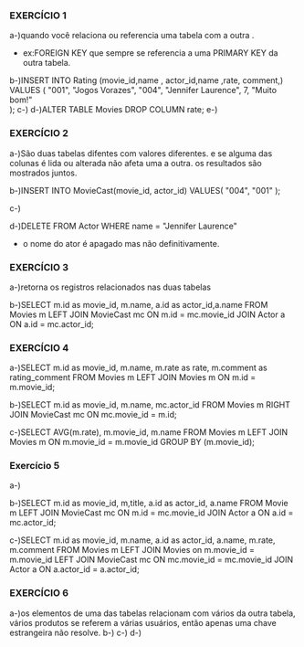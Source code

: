 ### EXERCÍCIO 1

a-)quando  você relaciona ou referencia uma tabela com a outra .
* ex:FOREIGN KEY que sempre se referencia a uma PRIMARY KEY da outra tabela.

b-)INSERT INTO Rating (movie_id,name , actor_id,name ,rate, comment,) 
VALUES (
		"001",
    "Jogos Vorazes",
    "004",
    "Jennifer Laurence",
    7,
	"Muito bom!"	
);
c-)
d-)ALTER TABLE Movies DROP COLUMN rate;
e-)

### EXERCÍCIO 2

a-)São duas tabelas difentes com valores diferentes. e se alguma das colunas é lida ou alterada não afeta uma a outra. os resultados são mostrados juntos.

b-)INSERT INTO MovieCast(movie_id, actor_id)
VALUES(
		"004",
    "001"
);

c-)

d-)DELETE FROM Actor WHERE name = "Jennifer Laurence"
* o nome do ator é apagado mas não definitivamente. 

### EXERCÍCIO 3

a-)retorna os registros relacionados nas duas tabelas

b-)SELECT m.id as movie_id, m.name, a.id as actor_id,a.name FROM Movies m
LEFT JOIN MovieCast mc ON m.id = mc.movie_id 
JOIN Actor a ON a.id = mc.actor_id;

### EXERCÍCIO 4

a-)SELECT m.id as movie_id, m.name, m.rate as rate, m.comment as rating_comment
FROM Movies m
LEFT JOIN Movies m ON m.id = m.movie_id;

b-)SELECT m.id as movie_id, m.name, mc.actor_id FROM Movies m
RIGHT JOIN MovieCast mc ON mc.movie_id = m.id;

c-)SELECT AVG(m.rate), m.movie_id, m.name FROM Movies m
LEFT JOIN Movies m ON m.movie_id = m.movie_id
GROUP BY (m.movie_id);

### Exercício 5

a-)

b-)SELECT m.id as movie_id, m,title, a.id as actor_id, a.name FROM Movie m
LEFT JOIN MovieCast mc ON m.id = mc.movie_id
JOIN Actor a ON a.id = mc.actor_id;

c-)SELECT 
		m.id as movie_id, 
    m.name, 
    a.id as actor_id, 
    a.name, 
    m.rate, 
    m.comment 
FROM Movies m
LEFT JOIN Movies on m.movie_id = m.movie_id
LEFT JOIN MovieCast mc ON mc.movie_id = mc.movie_id
JOIN Actor a ON a.actor_id = a.actor_id;


### EXERCÍCIO 6

a-)os elementos de uma  das tabelas relacionam com vários da outra tabela, vários produtos se referem a várias usuários, então apenas uma chave estrangeira não resolve.
b-)
c-)
d-)


